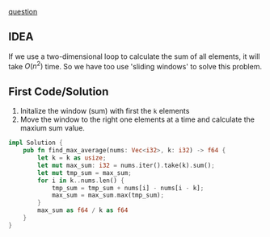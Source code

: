 
[question](https://leetcode.com/problems/maximum-average-subarray-i)

## IDEA
If we use a two-dimensional loop to calculate the sum of all elements, it will take $O(n^2)$ time.
So we have too use 'sliding windows' to solve this problem.

## First Code/Solution

1. Initalize the window (sum) with first the `k` elements
2. Move the window to the right one elements at a time and calculate the maxium sum value.

```rust
impl Solution {
    pub fn find_max_average(nums: Vec<i32>, k: i32) -> f64 {
        let k = k as usize;
        let mut max_sum: i32 = nums.iter().take(k).sum();
        let mut tmp_sum = max_sum;
        for i in k..nums.len() {
            tmp_sum = tmp_sum + nums[i] - nums[i - k];
            max_sum = max_sum.max(tmp_sum);
        }
        max_sum as f64 / k as f64
    }
}
```